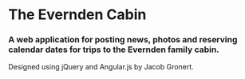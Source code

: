 # The Evernden Cabin

### A web application for posting news, photos and reserving calendar dates for trips to the Evernden family cabin.</p>

Designed using jQuery and Angular.js by Jacob Gronert.